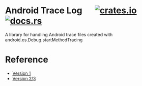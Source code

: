 # Android Trace Log &emsp; [![crates.io](https://img.shields.io/crates/v/android_trace_log.svg)](https://crates.io/crates/android_trace_log) [![docs.rs](https://docs.rs/android_trace_log/badge.svg)](https://docs.rs/android_trace_log)

A library for handling Android trace files created with android.os.Debug.startMethodTracing

# Reference

* [Version 1](https://android.googlesource.com/platform/dalvik.git/+/2ad60cfc28e14ee8f0bb038720836a4696c478ad/vm/Profile.c)
* [Version 2/3](https://android.googlesource.com/platform/art/+/master/runtime/trace.cc)
